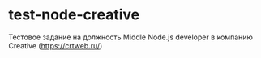 # test-node-creative
Тестовое задание на должность Middle Node.js developer в компанию Creative (https://crtweb.ru/)
